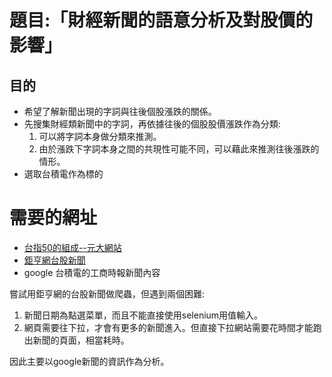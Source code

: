 # 題目:「財經新聞的語意分析及對股價的影響」
## 目的
* 希望了解新聞出現的字詞與往後個股漲跌的關係。
* 先搜集財經類新聞中的字詞，再依據往後的個股股價漲跌作為分類:
  1. 可以將字詞本身做分類來推測。
  2. 由於漲跌下字詞本身之間的共現性可能不同，可以藉此來推測往後漲跌的情形。
* 選取台積電作為標的


# 需要的網址
* [台指50的組成--元大網站](http://www.yuantaetfs.com/#/FundWeights/1066)
* [鉅亨網台股新聞](https://news.cnyes.com/news/cat/tw_stock_news)
* google 台積電的工商時報新聞內容

嘗試用鉅亨網的台股新聞做爬蟲，但遇到兩個困難:

1. 新聞日期為點選菜單，而且不能直接使用selenium用值輸入。
2. 網頁需要往下拉，才會有更多的新聞進入。但直接下拉網站需要花時間才能跑出新聞的頁面，相當耗時。

因此主要以google新聞的資訊作為分析。
